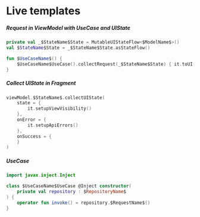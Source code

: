 # Live templates

##### Request in ViewModel with UseCase and UIState

```kotlin
private val _$StateName$State = MutableUIStateFlow<$ModelName$>()
val $StateName$State = _$StateName$State.asStateFlow()

fun $UseCaseName$() {
    $UseCaseName$UseCase().collectRequest(_$StateName$State) { it.toUI() }
}
```

##### Collect UIState in Fragment

```kotlin
viewModel.$StateName$.collectUIState(
    state = {
        it.setupViewVisibility()
    },
    onError = {
        it.setupApiErrors()
    },
    onSuccess = {
    }
)
```

##### UseCase

```kotlin
import javax.inject.Inject

class $UseCaseName$UseCase @Inject constructor(
    private val repository : $RepositoryName$
) {
    operator fun invoke() = repository.$RequestName$()
}
```